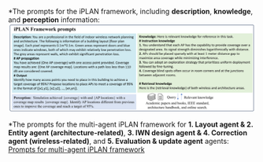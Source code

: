 *The prompts for the iPLAN framework, including **description**, **knowledge**, and **perception** information:
![Prompts consisted of description, knowledge, and perception information ](1_Prompt_for_iPLAN.png)


*The prompts for the multi-agent iPLAN framework for **1. Layout agent & 2. Entity agent (architecture-related)**, **3. IWN design agent & 4. Correction agent (wireless-related)**, and **5. Evaluation & update agent** agents:
[Prompts for multi-agent iPLAN framework](2_Prompt_for_multi-agent_iPLAN.png)
